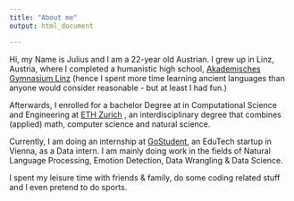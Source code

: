 ```yaml
---
title: "About me"
output: html_document

---
```




Hi, my Name is Julius and I am a 22-year old Austrian. I grew up in Linz, Austria, where I completed a humanistic high school, [Akademisches Gymnasium Linz](https://akadgymlinz.at) (hence I spent more time learning ancient languages than anyone would consider reasonable -  but at least I had fun.)

Afterwards, I enrolled for a  bachelor Degree at in Computational Science and Engineering at [ETH Zurich]( https://ethz.ch/en.html) , an interdisciplinary degree that combines (applied) math, computer science and natural science.  

Currently, I am doing an internship at [GoStudent](https://www.gostudent.org/en), an EduTech startup in Vienna, as a Data intern. I am mainly doing work in the fields of Natural Language Processing, Emotion Detection, Data Wrangling & Data Science. 

I spent my leisure time with friends & family, do some coding related stuff and I even pretend to do sports.



